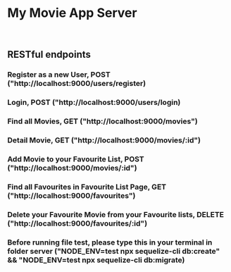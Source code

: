 # My Movie App Server

&nbsp;

## RESTful endpoints

### Register as a new User, POST ("http://localhost:9000/users/register) 

### Login, POST ("http://localhost:9000/users/login) 

### Find all Movies, GET ("http://localhost:9000/movies")

### Detail Movie, GET ("http://localhost:9000/movies/:id")

### Add Movie to your Favourite List, POST ("http://localhost:9000/movies/:id")

### Find all Favourites in Favourite List Page, GET ("http://localhost:9000/favourites")


### Delete your Favourite Movie from your Favourite lists, DELETE ("http://localhost:9000/favourites/:id")

### Before running file test, please type this in your terminal in folder server  ("NODE_ENV=test npx sequelize-cli db:create" && "NODE_ENV=test npx sequelize-cli db:migrate)

<!-- ### Edit genre of your Favourite Movie, PATCH ("http://localhost:9000/movies/:id") -->